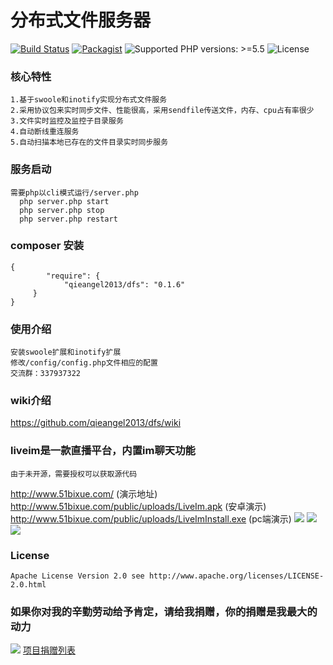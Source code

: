 # 分布式文件服务器
[![Build Status](https://api.travis-ci.org/qieangel2013/dfs.svg)](https://travis-ci.org/qieangel2013/dfs)
[![Packagist](https://img.shields.io/badge/packagist-passing-ff69b4.svg)](https://packagist.org/packages/qieangel2013/dfs)
![Supported PHP versions: >=5.5](https://img.shields.io/badge/php-%3E%3D5.5-blue.svg)
![License](https://img.shields.io/badge/license-Apache%202-yellow.svg)
### 核心特性
    1.基于swoole和inotify实现分布式文件服务
    2.采用协议包来实时同步文件、性能很高，采用sendfile传送文件，内存、cpu占有率很少
    3.文件实时监控及监控子目录服务
    4.自动断线重连服务
    5.自动扫描本地已存在的文件目录实时同步服务
### 服务启动
    需要php以cli模式运行/server.php
      php server.php start
      php server.php stop
      php server.php restart
### composer 安装
	{
    		"require": {
        		"qieangel2013/dfs": "0.1.6"
		 }
	}
### 使用介绍
    安装swoole扩展和inotify扩展
    修改/config/config.php文件相应的配置
    交流群：337937322
### wiki介绍
https://github.com/qieangel2013/dfs/wiki
### liveim是一款直播平台，内置im聊天功能
	由于未开源，需要授权可以获取源代码
http://www.51bixue.com/ (演示地址)<br/>
http://www.51bixue.com/public/uploads/LiveIm.apk (安卓演示)<br/>
http://www.51bixue.com/public/uploads/LiveImInstall.exe (pc端演示)
![](https://github.com/qieangel2013/yaf/blob/master/public/images/windowspc.png)
![](https://github.com/qieangel2013/yaf/blob/master/public/images/jt.png)
![](https://github.com/qieangel2013/yaf/blob/master/public/images/jtmobilet.png)
### License
    Apache License Version 2.0 see http://www.apache.org/licenses/LICENSE-2.0.html
### 如果你对我的辛勤劳动给予肯定，请给我捐赠，你的捐赠是我最大的动力
![](https://github.com/qieangel2013/zys/blob/master/public/images/pay.png)
[项目捐赠列表](https://github.com/qieangel2013/zys/wiki/%E9%A1%B9%E7%9B%AE%E6%8D%90%E8%B5%A0)
